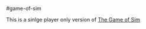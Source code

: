 #game-of-sim

This is a sinlge player only version of [The Game of Sim](https://en.wikipedia.org/wiki/Sim_(pencil_game))
